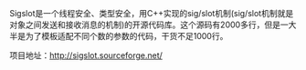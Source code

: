 Sigslot是一个线程安全、类型安全，用C++实现的sig/slot机制(sig/slot机制就是对象之间发送和接收消息的机制)的开源代码库。这个源码有2000多行，但是一大半是为了模板适配不同个数的参数的代码，干货不足1000行。



项目地址：http://sigslot.sourceforge.net/